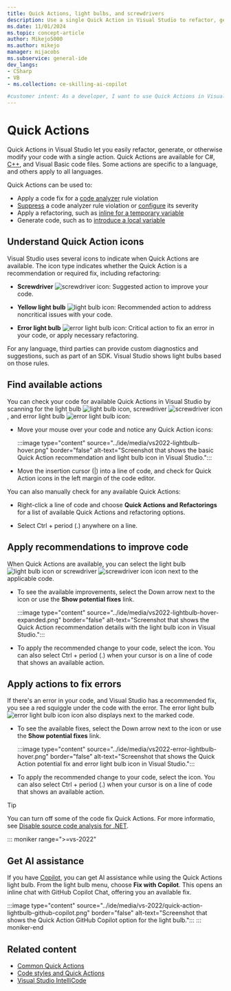 ```yaml
---
title: Quick Actions, light bulbs, and screwdrivers
description: Use a single Quick Action in Visual Studio to refactor, generate, or modify your C#, C++, or Visual Basic code files to apply updates and fixes or generate code.
ms.date: 11/01/2024
ms.topic: concept-article
author: Mikejo5000
ms.author: mikejo
manager: mijacobs
ms.subservice: general-ide
dev_langs:
- CSharp
- VB
- ms.collection: ce-skilling-ai-copilot

#customer intent: As a developer, I want to use Quick Actions in Visual Studio, so I can modify my code files to apply updates and fixes or generate code.
---
```


# Quick Actions

Quick Actions in Visual Studio let you easily refactor, generate, or otherwise modify your code with a single action. Quick Actions are available for C#, [C++](/cpp/ide/writing-and-refactoring-code-cpp), and Visual Basic code files. Some actions are specific to a language, and others apply to all languages.

Quick Actions can be used to:

- Apply a code fix for a [code analyzer](../code-quality/roslyn-analyzers-overview.md) rule violation
- [Suppress](../code-quality/use-roslyn-analyzers.md#suppress-violations) a code analyzer rule violation or [configure](../code-quality/use-roslyn-analyzers.md#set-rule-severity-from-the-light-bulb-menu) its severity
- Apply a refactoring, such as [inline for a temporary variable](../ide/reference/inline-temporary-variable.md)
- Generate code, such as to [introduce a local variable](../ide/reference/introduce-local-variable.md)

## Understand Quick Action icons

Visual Studio uses several icons to indicate when Quick Actions are available. The icon type indicates whether the Quick Action is a recommendation or required fix, including refactoring:

- **Screwdriver** ![screwdriver icon](media/screwdriver-icon.png): Suggested action to improve your code.

- **Yellow light bulb** ![light bulb icon](media/light-bulb-icon.png): Recommended action to address noncritical issues with your code.

- **Error light bulb** ![error light bulb icon](media/error-light-bulb-icon.png): Critical action to fix an error in your code, or apply necessary refactoring.

For any language, third parties can provide custom diagnostics and suggestions, such as part of an SDK. Visual Studio shows light bulbs based on those rules.

## Find available actions

You can check your code for available Quick Actions in Visual Studio by scanning for the light bulb ![light bulb icon](media/light-bulb-icon.png), screwdriver ![screwdriver icon](media/screwdriver-icon.png), and error light bulb ![error light bulb icon](media/error-light-bulb-icon.png):

- Move your mouse over your code and notice any Quick Action icons:

   :::image type="content" source="../ide/media/vs2022-lightbulb-hover.png" border="false" alt-text="Screenshot that shows the basic Quick Action recommendation and light bulb icon in Visual Studio.":::

- Move the insertion cursor (|) into a line of code, and check for Quick Action icons in the left margin of the code editor.

You can also manually check for any available Quick Actions:

- Right-click a line of code and choose **Quick Actions and Refactorings** for a list of available Quick Actions and refactoring options.

- Select Ctrl + period (.) anywhere on a line.

## Apply recommendations to improve code

When Quick Actions are available, you can select the light bulb ![light bulb icon](media/light-bulb-icon.png) or screwdriver ![screwdriver icon](media/screwdriver-icon.png) icon next to the applicable code.

- To see the available improvements, select the Down arrow next to the icon or use the **Show potential fixes** link. 

   :::image type="content" source="../ide/media/vs2022-lightbulb-hover-expanded.png" border="false" alt-text="Screenshot that shows the Quick Action recommendation details with the light bulb icon in Visual Studio.":::

- To apply the recommended change to your code, select the icon. You can also select Ctrl + period (.) when your cursor is on a line of code that shows an available action.

## Apply actions to fix errors

If there's an error in your code, and Visual Studio has a recommended fix, you see a red squiggle under the code with the error. The error light bulb ![error light bulb icon](media/error-light-bulb-icon.png) icon also displays next to the marked code.

- To see the available fixes, select the Down arrow next to the icon or use the **Show potential fixes** link. 

   :::image type="content" source="../ide/media/vs2022-error-lightbulb-hover.png" border="false" alt-text="Screenshot that shows the Quick Action potential fix and error light bulb icon in Visual Studio.":::

- To apply the recommended change to your code, select the icon. You can also select Ctrl + period (.) when your cursor is on a line of code that shows an available action.

> [!TIP]
> You can turn off some of the code fix Quick Actions. For more informatio, see [Disable source code analysis for .NET](../code-quality/disable-code-analysis.md).

::: moniker range=">=vs-2022"
## Get AI assistance

If you have [Copilot](../ide/visual-studio-github-copilot-extension.md), you can get AI assistance while using the Quick Actions light bulb. From the light bulb menu, choose **Fix with Copilot**. This opens an inline chat with GitHub Copilot Chat, offering you an available fix.

:::image type="content" source="../ide/media/vs-2022/quick-action-lightbulb-github-copilot.png" border="false" alt-text="Screenshot that shows the Quick Action GitHub Copilot option for the light bulb.":::
::: moniker-end

## Related content

- [Common Quick Actions](../ide/common-quick-actions.md)
- [Code styles and Quick Actions](../ide/code-styles-and-code-cleanup.md)
- [Visual Studio IntelliCode](/visualstudio/intellicode/intellicode-visual-studio)
